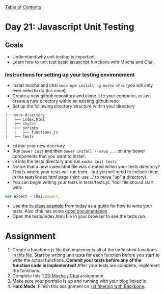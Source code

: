 [Table of Contents](/README.md)

# Day 21: Javascript Unit Testing

## Goals
- Understand why unit testing is important.
- Learn how to unit test basic javascript functions with Mocha and Chai.

### Instructions for setting up your testing environement
- Install mocha and chai `sudo npm install -g mocha chai` (you will only ever need to do this once)
- Create a new github repository and clone it to your computer, or just create a new directory within an existing github repo
- Set up the following directory structure within your directory
```
├── your-directory
|   ├── index.html
|	├── styles
|	├── scripts
|   |	├── functions.js
|	├── tests
```
- `cd` into your new directory
- Run `bower init` and then `bower install --save ...` on any bower components that you want to install.
- `cd` into the tests directory and run `mocha init tests`
- Notice that a new index.html file was created within your tests directory? This is where your tests will run from - but you will need to include them in the tests/index.html page (hint: use ../ to move "up" a directory).
- You can begin writing your tests in tests/tests.js. Your file should start with:
```js
var expect = chai.expect;
```
- Use the [in-class example](/day-22/in-class/unit-testing-intro) from today as a guide for how to write your tests. Also chai has some [good documentation](http://chaijs.com/api/bdd/).
- Open the tests/index.html file in your browser to see the tests run.


# Assignment
1. Create a functions.js file that implements all of the unfinished functions [in this file](https://github.com/theironyard/js-assignments/blob/master/js-functions-practice/exercises-1.js). Start by writing unit tests for each function before you start to write the actual functions. **Commit your tests before any of the function code is implemented!** After your tests are complete, implement the functions.
2. Complete this [TDD Mocha / Chai](https://github.com/theironyard/js-assignments/tree/master/tdd-mocha-chai-1) assignment.
3. Make sure your portfolio is up and running with your blog linked in.
4. **Hard Mode**: Finish this assignment on [list filtering with Backbone](https://github.com/theironyard/js-assignments/tree/master/list-filtering-backbone-view).